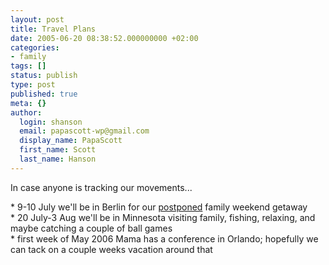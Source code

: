 ```yaml
---
layout: post
title: Travel Plans
date: 2005-06-20 08:38:52.000000000 +02:00
categories:
- family
tags: []
status: publish
type: post
published: true
meta: {}
author:
  login: shanson
  email: papascott-wp@gmail.com
  display_name: PapaScott
  first_name: Scott
  last_name: Hanson
---
```

<p>In case anyone is tracking our movements...</p>
<p>* 9-10 July we'll be in Berlin for our <a href="/archives/2005/04/09/berlin-postponed/">postponed</a> family weekend getaway<br />
* 20 July-3 Aug we'll be in Minnesota visiting family, fishing, relaxing, and maybe catching a couple of ball games<br />
* first week of May 2006 Mama has a conference in Orlando; hopefully we can tack on a couple weeks vacation around that</p>
